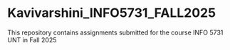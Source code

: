 # Kavivarshini_INFO5731_FALL2025
This repository contains assignments submitted for the course INFO 5731 UNT in Fall 2025
